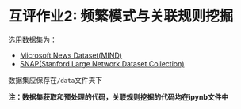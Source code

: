# 互评作业2: 频繁模式与关联规则挖掘

选用数据集为：

- [Microsoft News Dataset(MIND)](https://learn.microsoft.com/zh-cn/azure/open-datasets/dataset-microsoft-news?tabs=azureml-opendatasets)
- [SNAP(Stanford Large Network Dataset Collection)](http://snap.stanford.edu/data/index.html)


数据集应保存在`/data`文件夹下

**注：数据集获取和预处理的代码，关联规则挖掘的代码均在ipynb文件中**
